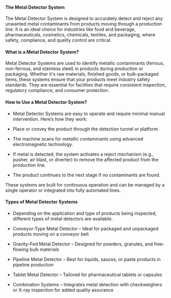 #### The Metal Detector System
The Metal Detector System is designed to accurately detect and reject any unwanted metal contaminants from products moving through a production line. It is an ideal choice for industries like food and beverage, pharmaceuticals, cosmetics, chemicals, textiles, and packaging, where safety, compliance, and quality control are critical.

#### What is a Metal Detector System?
Metal Detector Systems are used to identify metallic contaminants (ferrous, non-ferrous, and stainless steel) in products during production or packaging.
Whether it's raw materials, finished goods, or bulk-packaged items, these systems ensure that your products meet industry safety standards.
They are essential for facilities that require consistent inspection, regulatory compliance, and consumer protection.

#### How to Use a Metal Detector System?
- Metal Detector Systems are easy to operate and require minimal manual intervention. Here’s how they work:

- Place or convey the product through the detection tunnel or platform.

- The machine scans for metallic contaminants using advanced electromagnetic technology.

- If metal is detected, the system activates a reject mechanism (e.g., pusher, air blast, or diverter) to remove the affected product from the production line.

- The product continues to the next stage if no contaminants are found.

These systems are built for continuous operation and can be managed by a single operator or integrated into fully automated lines.

#### Types of Metal Detector Systems
- Depending on the application and type of products being inspected, different types of metal detectors are available:

- Conveyor-Type Metal Detector – Ideal for packaged and unpackaged products moving on a conveyor belt

- Gravity-Fed Metal Detector – Designed for powders, granules, and free-flowing bulk materials

- Pipeline Metal Detector – Best for liquids, sauces, or paste products in pipeline production

- Tablet Metal Detector – Tailored for pharmaceutical tablets or capsules

- Combination Systems – Integrates metal detection with checkweighers or X-ray inspection for added quality assurance

